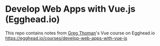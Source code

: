 # Develop Web Apps with Vue.js (Egghead.io)
  
This repo contains notes from [Greg Thoman](http://www.gregthoman.com)'s Vue course on Egghead.io  
https://egghead.io/courses/develop-web-apps-with-vue-js
